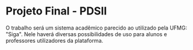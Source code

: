 # Projeto Final - PDSII
O trabalho será um sistema acadêmico parecido ao utilizado pela UFMG: "Siga". Nele haverá diversas possibilidades de uso para alunos e professores utilizadores da plataforma.
